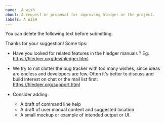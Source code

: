 ```yaml
---
name:  A wish
about: A request or proposal for improving hledger or the project.
labels: A WISH
---
```


You can delete the following text before submitting.

Thanks for your suggestion! Some tips:

- Have you looked for related features in the hledger manuals ? Eg:
  https://hledger.org/dev/hledger.html

- We try to not clutter the bug tracker with too many wishes, since ideas are endless and developers are few.
  Often it's better to discuss and build interest on chat or the mail list first:
  https://hledger.org/support.html

- Consider adding:
  - A draft of command line help
  - A draft of user manual content and suggested location
  - A small mockup or example of intended output or UI.

